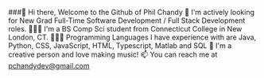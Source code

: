 ###👋 Hi there, Welcome to the Github of Phil Chandy
🎯 I'm actively looking for New Grad Full-Time Software Development / Full Stack Development roles.
👩🏻‍🎓 I'm a BS Comp Sci student from Connecticut College in New London, CT.
👩🏻‍💻 Programming Languages I have experience with are Java, Python, CSS, JavaScript, HTML, Typescript, Matlab and SQL
🎨 I'm a creative person and love making music!
📫 You can reach me at pchandydev@gmail.com
<!--
**philchandy/philchandy** is a ✨ _special_ ✨ repository because its `README.md` (this file) appears on your GitHub profile.

Here are some ideas to get you started:

- 🔭 I’m currently working on ...
- 🌱 I’m currently learning ...
- 👯 I’m looking to collaborate on ...
- 🤔 I’m looking for help with ...
- 💬 Ask me about ...
- 📫 How to reach me: ...
- 😄 Pronouns: ...
- ⚡ Fun fact: ...
-->
